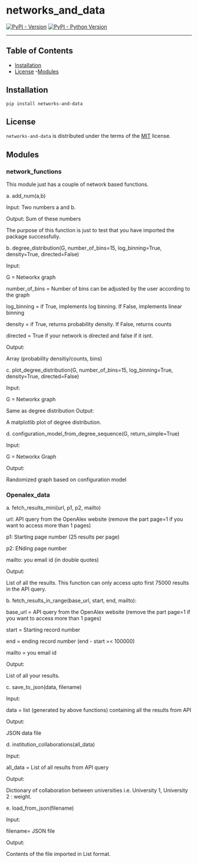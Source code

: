 # networks_and_data

[![PyPI - Version](https://img.shields.io/pypi/v/networks-and-data.svg)](https://pypi.org/project/networks-and-data)
[![PyPI - Python Version](https://img.shields.io/pypi/pyversions/networks-and-data.svg)](https://pypi.org/project/networks-and-data)

-----

## Table of Contents

- [Installation](#installation)
- [License](#license)
-[Modules](#Modules)

## Installation

```console
pip install networks-and-data
```

## License

`networks-and-data` is distributed under the terms of the [MIT](https://spdx.org/licenses/MIT.html) license.

## Modules 
### network_functions 
This module just has a couple of network based functions. 

a. add_num(a,b)

   Input: Two numbers a and b. 

   Output: Sum of these numbers 

The purpose of this function is just to test that you have imported the package successfully. 

b. degree_distribution(G, number_of_bins=15, log_binning=True, density=True, directed=False)

   Input: 

   G = Networkx graph 

   number_of_bins = Number of bins can be adjusted by the user according to the graph 

   log_binning = if True, implements log binning. If False, implements linear binning 

   density = if True, returns probability density. If False, returns counts 

   directed = True if your network is directed and false if it isnt. 

   Output: 

   Array (probability densitiy/counts, bins)

c. plot_degree_distribution(G, number_of_bins=15, log_binning=True, density=True, directed=False)

   Input: 

   G = Networkx graph 
   
   Same as degree distribution
   Output:

   A matplotlib plot of degree distribution. 

d. configuration_model_from_degree_sequence(G, return_simple=True)

   Input: 

   G = Networkx Graph 

   Output: 

   Randomized graph based on configuration model

### Openalex_data
a. fetch_results_mini(url, p1, p2, mailto)

   url: API query from the OpenAlex website (remove the part page=1 if you want to access more than 1 pages)

   p1: Starting page number (25 results per page)

   p2: ENding page number 

   mailto: you email id (in double quotes)

   Output: 

   List of all the results. This function can only access upto first 75000 results in the API query. 

b. fetch_results_in_range(base_url, start, end, mailto):

   base_url = API query from the OpenAlex website (remove the part page=1 if you want to access more than 1 pages)

   start = Starting record number 

   end = ending record number (end - start =< 100000)

   mailto = you email id 

   Output: 

   List of all your results. 

c. save_to_json(data, filename)

   Input: 

   data = list (generated by above functions) containing all the results 
   from API 
   
   Output: 

   JSON data file 

d. institution_collaborations(all_data)

   Input: 

   all_data = List of all results from API query 

   Output:

   Dictionary of collaboration between universities i.e. University 1, University 2 : weight. 

e. load_from_json(filename)

   Input: 

   filename= JSON file 

   Output:
   
   Contents of the file imported in List format. 
   